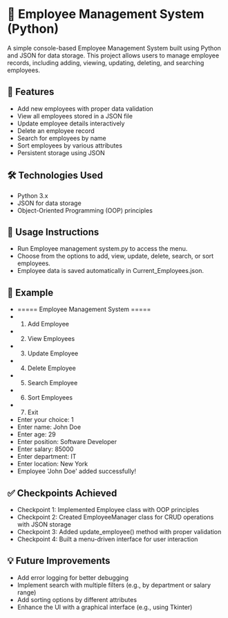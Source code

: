 # 🏢 Employee Management System (Python)  
A simple console-based Employee Management System built using Python and JSON for data storage. This project allows users to manage employee records, including adding, viewing, updating, deleting, and searching employees.  

## 🚀 Features  
- Add new employees with proper data validation  
- View all employees stored in a JSON file  
- Update employee details interactively  
- Delete an employee record  
- Search for employees by name  
- Sort employees by various attributes  
- Persistent storage using JSON  

## 🛠️ Technologies Used  
- Python 3.x  
- JSON for data storage  
- Object-Oriented Programming (OOP) principles  

## 📝 Usage Instructions
- Run Employee management system.py to access the menu.
- Choose from the options to add, view, update, delete, search, or sort employees.
- Employee data is saved automatically in Current_Employees.json.

## 🧪 Example
- ===== Employee Management System =====  
- 1. Add Employee  
- 2. View Employees  
- 3. Update Employee  
- 4. Delete Employee  
- 5. Search Employee  
- 6. Sort Employees  
- 7. Exit  
- Enter your choice: 1  
- Enter name: John Doe  
- Enter age: 29  
- Enter position: Software Developer  
- Enter salary: 85000  
- Enter department: IT  
- Enter location: New York  
- Employee 'John Doe' added successfully!  

## ✅ Checkpoints Achieved
- Checkpoint 1: Implemented Employee class with OOP principles
- Checkpoint 2: Created EmployeeManager class for CRUD operations with JSON storage
- Checkpoint 3: Added update_employee() method with proper validation
- Checkpoint 4: Built a menu-driven interface for user interaction

## 💡 Future Improvements
- Add error logging for better debugging
- Implement search with multiple filters (e.g., by department or salary range)
- Add sorting options by different attributes
- Enhance the UI with a graphical interface (e.g., using Tkinter)

